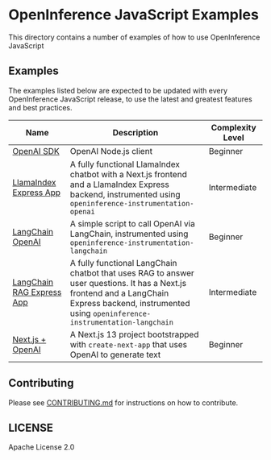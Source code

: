 # OpenInference JavaScript Examples

This directory contains a number of examples of how to use OpenInference JavaScript

## Examples

The examples listed below are expected to be updated with every OpenInference JavaScript release, to use the latest and greatest features and best practices.

| Name                                                                              | Description                                                                                                                                                                                          | Complexity Level |
| --------------------------------------------------------------------------------- | ---------------------------------------------------------------------------------------------------------------------------------------------------------------------------------------------------- | ---------------- |
| [OpenAI SDK](/js/examples/openai)                                                 | OpenAI Node.js client                                                                                                                                                                                | Beginner         |
| [LlamaIndex Express App](/js/examples/llama-index-express)                        | A fully functional LlamaIndex chatbot with a Next.js frontend and a LlamaIndex Express backend, instrumented using `openinference-instrumentation-openai`                                            | Intermediate     |
| [LangChain OpenAI](/js/packages/openinference-instrumentation-langchain/examples) | A simple script to call OpenAI via LangChain, instrumented using `openinference-instrumentation-langchain`                                                                                           | Beginner         |
| [LangChain RAG Express App](/js/examples/langchain-express)                       | A fully functional LangChain chatbot that uses RAG to answer user questions. It has a Next.js frontend and a LangChain Express backend, instrumented using `openinference-instrumentation-langchain` | Intermediate     |
| [Next.js + OpenAI](/js/examples/nextjs-openai-simple/)                            | A Next.js 13 project bootstrapped with `create-next-app` that uses OpenAI to generate text                                                                                                           | Beginner         |

## Contributing

Please see [CONTRIBUTING.md](../../CONTRIBUTING.md) for instructions on how to contribute.

## LICENSE

Apache License 2.0
